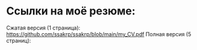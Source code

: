 # Ссылки на моё резюме:
Сжатая версия (1 страница):
https://github.com/ssakrp/ssakrp/blob/main/my_CV.pdf
Полная версия (5 страниц):

<!--
**ssakrp/ssakrp** is a ✨ _special_ ✨ repository because its `README.md` (this file) appears on your GitHub profile.

Here are some ideas to get you started:

- 🔭 I’m currently working on ...
- 🌱 I’m currently learning ...
- 👯 I’m looking to collaborate on ...
- 🤔 I’m looking for help with ...
- 💬 Ask me about ...
- 📫 How to reach me: ...
- 😄 Pronouns: ...
- ⚡ Fun fact: ...
-->
